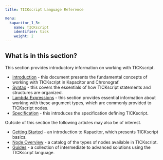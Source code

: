 ```yaml
---
title: TICKscript Language Reference

menu:
  kapacitor_1_3:
    name: TICKscript
    identifier: tick
    weight: 2
---
```


## What is in this section?

This section provides introductory information on working with TICKscript.  

   * [Introduction](/kapacitor/v1.3/tick/introduction/) - this document presents the fundamental concepts of working with TICKscript in Kapacitor and Chronograf.
   * [Syntax](/kapacitor/v1.3/tick/syntax/) - this covers the essentials of how TICKscript statements and structures are organized.
   * [Lambda Expressions](/kapacitor/v1.3/tick/expr/) - this section provides essential information about working with these argument types, which are commonly provided to TICKscript nodes.
   * [Specification](/kapacitor/v1.3/tick/spec/) - this introduces the specification defining TICKscript.

Outside of this section the following articles may also be of interest.

   * [Getting Started](/kapacitor/v1.3/introduction/getting_started/) - an introduction to Kapacitor, which presents TICKscript basics.
   * [Node Overview](/kapacitor/v1.3/nodes/) - a catalog of the types of nodes available in TICKscript.
   * [Guides](/kapacitor/v1.3/guides/) - a collection of intermediate to advanced solutions using the TICKscript language.

   <br/>
